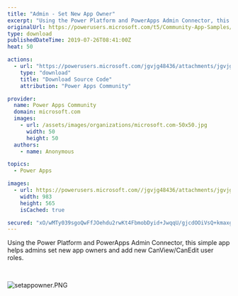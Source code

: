 ```yaml
---
title: "Admin - Set New App Owner"
excerpt: "Using the Power Platform and PowerApps Admin Connector, this simple app helps admins set new app owners and add new CanView/CanEdit user roles."
originalUrl: https://powerusers.microsoft.com/t5/Community-App-Samples/Admin-Set-New-App-Owner/td-p/328887
type: download
publishedDateTime: 2019-07-26T08:41:00Z
heat: 50

actions:
  - url: "https://powerusers.microsoft.com/jgvjg48436/attachments/jgvjg48436/AppFeedbackGallery/216/3/PowerApps%20Admin%20-%20Set%20Owner.msapp"
    type: "download"
    title: "Download Source Code"
    attribution: "Power Apps Community"

provider:
  name: Power Apps Community
  domain: microsoft.com
  images:
    - url: /assets/images/organizations/microsoft.com-50x50.jpg
      width: 50
      height: 50
  authors:
    - name: Anonymous

topics:
  - Power Apps

images:
  - url: https://powerusers.microsoft.com//jgvjg48436/attachments/jgvjg48436/AppFeedbackGallery/216/1/setappowner.PNG
    width: 983
    height: 565
    isCached: true

secured: "xO/wMTy039sgoQwFfJOehdu2rwKt4FbmobDyid+JwqqU/gjcdOOiVsQ+kmaxgieNlKu+G4uAMiyZMfxeC9ViXp3qSYTBXvtDuNZ7MhaJo7b5wvOf75RK0hq5mrVyQNpqN4/sWFi67/5hGI2HXIHAzfj34YJnQgfexqJz9FAVSwZsvjfBgmWpQpiHcmng8WsXivx34NMf6uWJB5AvxWx549taRpUqjANyybDst+abBwkSB3iezbhadqJ8/ypTrzKhwJNda1BPv7SHBkkU2/242CKk61djQaDmgmtHAXGtxJ5BqFuf8glLy/Pl3o0uwWJgJtDb78t5R5zkRM3Ohqd6krMCIJPPCjwgPe7hic12lgv2wiUh/D9SwoVQcZUsGQqJ6Po0G5RtUZYPxSz39+iRdreS8CdG2BBMwmC5nzC1sh/dczYRmpn8XjjV6BjbgZl8;NFMk/G2ceqaZSwZZ1UU8rQ=="
---
```

<p>Using the Power Platform and PowerApps Admin Connector, this simple app helps admins set new app owners and add new CanView/CanEdit user roles.</p><p>&nbsp;</p><p><span class="lia-inline-image-display-wrapper lia-image-align-inline" image-alt="setappowner.PNG" style="width: 983px;"><img src="https://powerusers.microsoft.com/t5/image/serverpage/image-id/78099iCBEE0AA8FDE9BC53/image-size/large?v=1.0&amp;px=999" title="setappowner.PNG" alt="setappowner.PNG" li-image-url="https://powerusers.microsoft.com/t5/image/serverpage/image-id/78099iCBEE0AA8FDE9BC53?v=1.0" li-image-display-id="'78099iCBEE0AA8FDE9BC53'" li-message-uid="'328887'" li-messages-message-image="true" li-bindable="" class="lia-media-image" tabindex="0" li-bypass-lightbox-when-linked="true" li-use-hover-links="false"></span></p>

